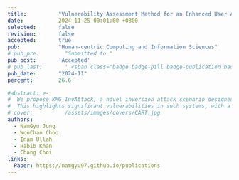 ```yaml
---
title:          "Vulnerability Assessment Method for an Enhanced User Authentication System based on ECG in the Critical Infrastructure Environment"
date:           2024-11-25 00:01:00 +0800
selected:       false
revision:       false
accepted:       true
pub:            "Human-centric Computing and Information Sciences"
# pub_pre:        "Submitted to "
pub_post:       'Accepted'
# pub_last:       ' <span class="badge badge-pill badge-publication badge-success">Spotlight</span>'
pub_date:       "2024-11"
percent:        26.6

#abstract: >-
#  We propose KMG-InvAttack, a novel inversion attack scenario designed for ECG-based user authentication systems, capable of extracting 40% of private ECG information using only public data in a black-box environment.
#  This highlights significant vulnerabilities in such systems, with a 43.4% higher extraction rate than existing baselines, underscoring the need for enhanced privacy protection.
# cover:          /assets/images/covers/CART.jpg
authors:
  - NamGyu Jung
  - WooChan Choo
  - Inam Ullah
  - Habib Khan
  - Chang Choi
links:
  Paper: https://namgyu97.github.io/publications
---
```

